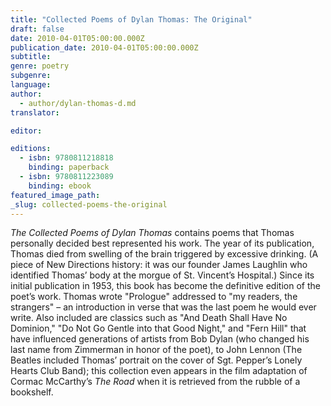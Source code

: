 ```yaml
---
title: "Collected Poems of Dylan Thomas: The Original"
draft: false
date: 2010-04-01T05:00:00.000Z
publication_date: 2010-04-01T05:00:00.000Z
subtitle:
genre: poetry
subgenre:
language:
author:
  - author/dylan-thomas-d.md
translator:

editor:

editions:
  - isbn: 9780811218818
    binding: paperback
  - isbn: 9780811223089
    binding: ebook
featured_image_path:
_slug: collected-poems-the-original
---
```


_The Collected Poems of Dylan Thomas_ contains poems that Thomas personally decided best represented his work. The year of its publication, Thomas died from swelling of the brain triggered by excessive drinking. (A piece of New Directions history: it was our founder James Laughlin who identified Thomas’ body at the morgue of St. Vincent’s Hospital.) Since its initial publication in 1953, this book has become the definitive edition of the poet’s work. Thomas wrote "Prologue" addressed to "my readers, the strangers" – an introduction in verse that was the last poem he would ever write. Also included are classics such as "And Death Shall Have No Dominion," "Do Not Go Gentle into that Good Night," and "Fern Hill" that have influenced generations of artists from Bob Dylan (who changed his last name from Zimmerman in honor of the poet), to John Lennon (The Beatles included Thomas’ portrait on the cover of Sgt. Pepper’s Lonely Hearts Club Band); this collection even appears in the film adaptation of Cormac McCarthy’s _The Road_ when it is retrieved from the rubble of a bookshelf.

